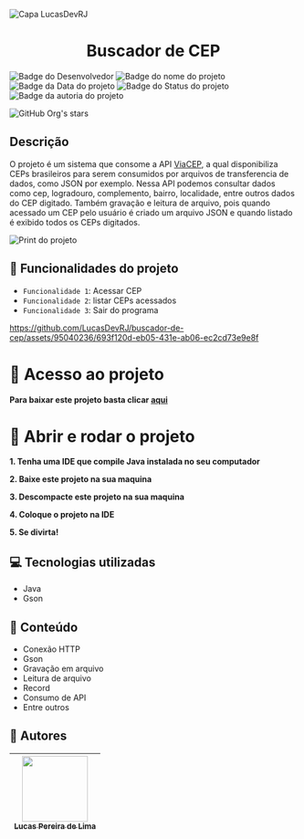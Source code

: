 ![Capa LucasDevRJ](https://github.com/LucasDevRJ/buscador-de-cep/assets/95040236/f25891cf-5465-493b-914f-b919a6daed5e)

<h1 align="center">Buscador de CEP</h1>

![Badge do Desenvolvedor](https://img.shields.io/badge/Desenvolvedor-LucasDevRJ-%23000000)
![Badge do nome do projeto](https://img.shields.io/badge/Projeto-Buscardor_de_CEP-%23000000)
![Badge da Data do projeto](https://img.shields.io/badge/Data-07/2023-%23000000)
![Badge do Status do projeto](https://img.shields.io/badge/Status-Finalizado-%23000000)
![Badge da autoria do projeto](https://img.shields.io/badge/Autoral-Sim-%23000000)

![GitHub Org's stars](https://img.shields.io/github/stars/LucasDevRJ?style=social)

## Descrição

O projeto é um sistema que consome a API [ViaCEP](https://viacep.com.br/), a qual disponibiliza CEPs brasileiros para serem consumidos por arquivos de transferencia de dados, como JSON por exemplo. Nessa API podemos consultar dados como cep, logradouro, complemento, bairro, localidade, entre outros dados do CEP digitado. Também gravação e leitura de arquivo, pois quando acessado um CEP pelo usuário é criado um arquivo JSON e quando listado é exibido todos os CEPs digitados.

![Print do projeto](https://github.com/LucasDevRJ/buscador-de-cep/assets/95040236/e0d6c8c9-0811-47a9-b707-7acb8bb7c9b7)

## :hammer: Funcionalidades do projeto

- `Funcionalidade 1`: Acessar CEP
- `Funcionalidade 2`: listar CEPs acessados
- `Funcionalidade 3`: Sair do programa

https://github.com/LucasDevRJ/buscador-de-cep/assets/95040236/693f120d-eb05-431e-ab06-ec2cd73e9e8f

# :file_folder: Acesso ao projeto

**Para baixar este projeto basta clicar [aqui](https://github.com/LucasDevRJ/buscador-de-cep/archive/refs/heads/main.zip)**

# :open_file_folder: Abrir e rodar o projeto

**1. Tenha uma IDE que compile Java instalada no seu computador** 

**2. Baixe este projeto na sua maquina** 

**3. Descompacte este projeto na sua maquina** 

**4. Coloque o projeto na IDE**  

**5. Se divirta!** 

## :computer: Tecnologias utilizadas

- Java
- Gson

## :bookmark_tabs: Conteúdo

- Conexão HTTP
- Gson
- Gravação em arquivo
- Leitura de arquivo
- Record
- Consumo de API
- Entre outros

## :raising_hand: Autores

| [<img src="https://avatars.githubusercontent.com/u/95040236?v=4" width=115><br><sub>Lucas Pereira de Lima</sub>](https://github.com/LucasDevRJ)
| :---: |
